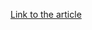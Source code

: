 [Link to the article](https://thehackernews.com/2025/06/why-dns-security-is-your-first-defense.html)
